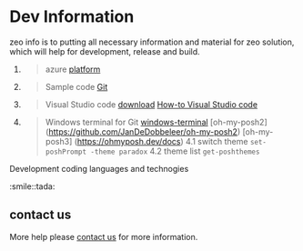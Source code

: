 # Dev Information

zeo info is to putting all necessary information and material for zeo solution, which will help for development, release and build.

1. > azure [platform](https://portal.azure.com)
2. > Sample code [Git](https://github.com/ianyian)
3. > Visual Studio code [download](https://code.visualstudio.com) [How-to Visual Studio code](https://youtu.be/r5dtl9Uq9V0)
4. > Windows terminal for Git [windows-terminal](https://docs.microsoft.com/en-us/windows/terminal/tutorials/powerline-setup) [oh-my-posh2] (https://github.com/JanDeDobbeleer/oh-my-posh2) [oh-my-posh3] (https://ohmyposh.dev/docs)
      4.1 switch theme `set-poshPrompt -theme paradox`
      4.2 theme list `get-poshthemes`

Development coding languages and technogies

<Badge text="c#" type="tip" />
<Badge text="MSSQL" type="warning" />
<Badge text="azure" type="error" />
<Badge type="tip" text="redis" />
<Badge type="warning" text="dotnet core 5" />
<Badge type="error" text="react native" />
<Badge text="azure blob" />  
:smile::tada:


## contact us 

More help please [contact  us](mailto:info@zebralinetech.com)  for more information.
